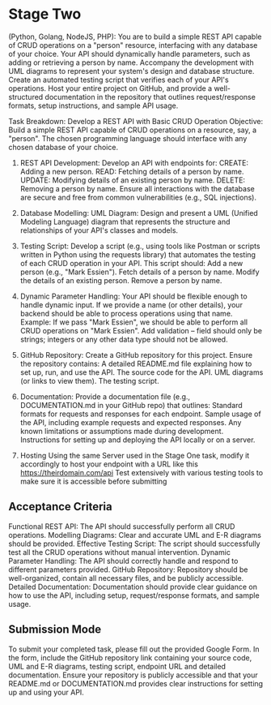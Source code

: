 # Stage Two

(Python, Golang, NodeJS, PHP):
You are to build a simple REST API capable of CRUD operations on a "person" resource, interfacing with any database of your choice. Your API should dynamically handle parameters, such as adding or retrieving a person by name. Accompany the development with UML diagrams to represent your system's design and database structure. Create an automated testing script that verifies each of your API's operations. Host your entire project on GitHub, and provide a well-structured documentation in the repository that outlines request/response formats, setup instructions, and sample API usage.

Task Breakdown: Develop a REST API with Basic CRUD Operation
Objective: Build a simple REST API capable of CRUD operations on a resource, say, a "person". The chosen programming language should interface with any chosen database of your choice.

1. REST API Development:
   Develop an API with endpoints for:
   CREATE: Adding a new person.
   READ: Fetching details of a person by name.
   UPDATE: Modifying details of an existing person by name.
   DELETE: Removing a person by name.
   Ensure all interactions with the database are secure and free from common vulnerabilities (e.g., SQL injections).

2. Database Modelling:
   UML Diagram: Design and present a UML (Unified Modeling Language) diagram that represents the structure and relationships of your API's classes and models.

3. Testing Script:
   Develop a script (e.g., using tools like Postman or scripts written in Python using the requests library) that automates the testing of each CRUD operation in your API.
   This script should:
   Add a new person (e.g., "Mark Essien").
   Fetch details of a person by name.
   Modify the details of an existing person.
   Remove a person by name.

4. Dynamic Parameter Handling:
   Your API should be flexible enough to handle dynamic input. If we provide a name (or other details), your backend should be able to process operations using that name.
   Example: If we pass "Mark Essien", we should be able to perform all CRUD operations on "Mark Essien".
   Add validation – field should only be strings; integers or any other data type should not be allowed.

5. GitHub Repository:
   Create a GitHub repository for this project.
   Ensure the repository contains:
   A detailed README.md file explaining how to set up, run, and use the API.
   The source code for the API.
   UML diagrams (or links to view them).
   The testing script.

6. Documentation:
   Provide a documentation file (e.g., DOCUMENTATION.md in your GitHub repo) that outlines:
   Standard formats for requests and responses for each endpoint.
   Sample usage of the API, including example requests and expected responses.
   Any known limitations or assumptions made during development.
   Instructions for setting up and deploying the API locally or on a server.

7. Hosting
   Using the same Server used in the Stage One task, modify it accordingly to host your endpoint with a URL like this https://theirdomain.com/api
   Test extensively with various testing tools to make sure it is accessible before submitting

## Acceptance Criteria

Functional REST API: The API should successfully perform all CRUD operations.
Modelling Diagrams: Clear and accurate UML and E-R diagrams should be provided.
Effective Testing Script: The script should successfully test all the CRUD operations without manual intervention.
Dynamic Parameter Handling: The API should correctly handle and respond to different parameters provided.
GitHub Repository: Repository should be well-organized, contain all necessary files, and be publicly accessible.
Detailed Documentation: Documentation should provide clear guidance on how to use the API, including setup, request/response formats, and sample usage.

## Submission Mode

To submit your completed task, please fill out the provided Google Form. In the form, include the GitHub repository link containing your source code, UML and E-R diagrams, testing script, endpoint URL and detailed documentation. Ensure your repository is publicly accessible and that your README.md or DOCUMENTATION.md provides clear instructions for setting up and using your API.
